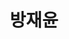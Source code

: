 ---
layout: hubs
key: Q56526297
title: 방재윤
name: 방재윤
image: 
description: 언론인
score: 0.0012017211090460066
degree: 4
---